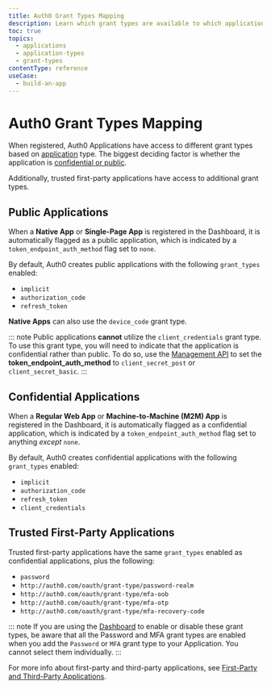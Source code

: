 ```yaml
---
title: Auth0 Grant Types Mapping
description: Learn which grant types are available to which application types with Auth0.
toc: true
topics:
  - applications
  - application-types
  - grant-types
contentType: reference
useCase:
  - build-an-app
---
```


# Auth0 Grant Types Mapping

When registered, Auth0 Applications have access to different grant types based on [application](/applications) type. The biggest deciding factor is whether the application is [confidential or public](/applications/concepts/app-types-confidential-public).

Additionally, trusted first-party applications have access to additional grant types.

## Public Applications

When a **Native App** or **Single-Page App** is registered in the Dashboard, it is automatically flagged as a public application, which is indicated by a `token_endpoint_auth_method` flag set to `none`.

By default, Auth0 creates public applications with the following `grant_types` enabled:

* `implicit`
* `authorization_code`
* `refresh_token`

**Native Apps** can also use the `device_code` grant type.

::: note
Public applications **cannot** utilize the `client_credentials` grant type. To use this grant type, you will need to indicate that the application is confidential rather than public. To do so, use the [Management API](/api/management/v2#!/Clients/patch_clients_by_id) to set the **token_endpoint_auth_method** to `client_secret_post` or `client_secret_basic`.
:::

## Confidential Applications

When a **Regular Web App** or **Machine-to-Machine (M2M) App** is registered in the Dashboard, it is automatically flagged as a confidential application, which is indicated by a `token_endpoint_auth_method` flag set to anything *except* `none`. 

By default, Auth0 creates confidential applications with the following `grant_types` enabled:

* `implicit`
* `authorization_code`
* `refresh_token`
* `client_credentials`

## Trusted First-Party Applications

Trusted first-party applications have the same `grant_types` enabled as confidential applications, plus the following:

* `password`
* `http://auth0.com/oauth/grant-type/password-realm`
* `http://auth0.com/oauth/grant-type/mfa-oob`
* `http://auth0.com/oauth/grant-type/mfa-otp`
* `http://auth0.com/oauth/grant-type/mfa-recovery-code`

::: note
If you are using the [Dashboard](${manage_url}) to enable or disable these grant types, be aware that all the Password and MFA grant types are enabled when you add the `Password` or `MFA` grant type to your Application. You cannot select them individually.
:::

For more info about first-party and third-party applications, see [First-Party and Third-Party Applications](/applications/concepts/app-types-first-third-party).
